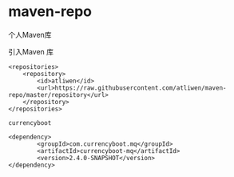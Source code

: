 # maven-repo
个人Maven库

  引入Maven 库


  	<repositories>
		<repository>
			<id>atliwen</id>
			<url>https://raw.githubusercontent.com/atliwen/maven-repo/master/repository</url>
		</repository>
	</repositories>
	
	currencyboot 
	
	<dependency>
			<groupId>com.currencyboot.mq</groupId>
			<artifactId>currencyboot-mq</artifactId>
			<version>2.4.0-SNAPSHOT</version>
	</dependency>
	
